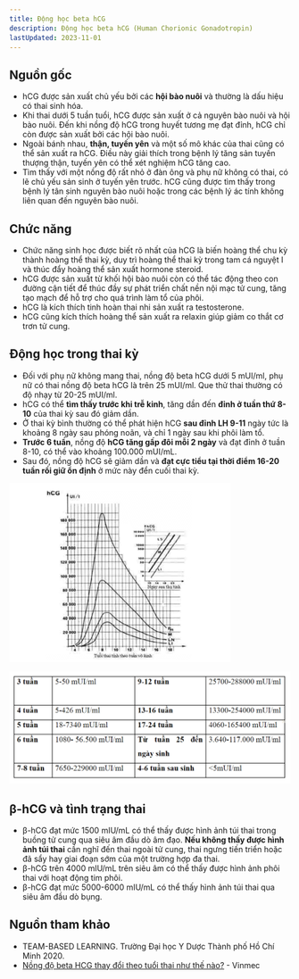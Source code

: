 ```yaml
---
title: Động học beta hCG
description: Động học beta hCG (Human Chorionic Gonadotropin)
lastUpdated: 2023-11-01
---
```


## Nguồn gốc

- hCG được sản xuất chủ yếu bởi các **hội bào nuôi** và thường là dấu hiệu có thai sinh hóa.
- Khi thai dưới 5 tuần tuổi, hCG được sản xuất ở cả nguyên bào nuôi và hội bào nuôi. Đến khi nồng độ hCG trong huyết tương mẹ đạt đỉnh, hCG chỉ còn được sản xuất bởi các hội bào nuôi.
- Ngoài bánh nhau, **thận, tuyến yên** và một số mô khác của thai cũng có thể sản xuất ra hCG. Điều này giải thích trong bệnh lý tăng sản tuyến thượng thận, tuyến yên có thể xét nghiệm hCG tăng cao.
- Tìm thấy với một nồng độ rất nhỏ ở đàn ông và phụ nữ không có thai, có lẽ chủ yếu sản sinh ở tuyến yên trước. hCG cũng được tìm thấy trong bệnh lý tân sinh nguyên bào nuôi hoặc trong các bệnh lý ác tính không liên quan đến nguyên bào nuôi.

## Chức năng

- Chức năng sinh học được biết rõ nhất của hCG là biến hoàng thể chu kỳ thành hoàng thể thai kỳ, duy trì hoàng thể thai kỳ trong tam cá nguyệt I và thúc đẩy hoàng thể sản xuất hormone steroid.
- hCG được sản xuất từ khối hội bào nuôi còn có thể tác động theo con đường cận tiết để thúc đầy sự phát triển chất nền nội mạc tử cung, tăng tạo mạch để hỗ trợ cho quá trình làm tổ của phôi.
- hCG là kích thích tinh hoàn thai nhi sản xuất ra testosterone.
- hCG cũng kích thích hoàng thể sản xuất ra relaxin giúp giảm co thắt cơ trơn tử cung.

## Động học trong thai kỳ

- Đối với phụ nữ không mang thai, nồng độ beta hCG dưới 5 mUI/ml, phụ nữ có thai nồng độ beta hCG là trên 25 mUI/ml. Que thử thai thường có độ nhạy từ 20-25 mUI/ml.
- hCG có thể **tìm thấy trước khi trễ kinh**, tăng dần đến **đỉnh ở tuần thứ 8-10** của thai kỳ sau đó giảm dần.
- Ở thai kỳ bình thường có thể phát hiện hCG **sau đỉnh LH 9-11** ngày tức là khoảng 8 ngày sau phóng noãn, và chỉ 1 ngày sau khi phôi làm tổ.
- **Trước 6 tuần**, nồng độ **hCG tăng gấp đôi mỗi 2 ngày** và đạt đỉnh ở tuần 8-10, có thể vào khoảng 100.000 mUI/mL.
- Sau đó, nồng độ hCG sẽ giảm dần và **đạt cực tiểu tại thời điểm 16-20 tuần rồi giữ ổn định** ở mức này đển cuối thai kỳ.

![Động học beta hCG](../../../assets/notes/dong-hoc-beta-hcg/dong-hoc-beta-hcg.png)

![Bảng nồng độ beta hCG](../../../assets/notes/dong-hoc-beta-hcg/bang-nong-do-beta-hcg.png)

## β-hCG và tình trạng thai

- β-hCG đạt mức 1500 mIU/mL có thể thấy được hình ảnh túi thai trong buồng tử cung qua siêu âm đầu dò âm đạo. **Nếu không thấy được hình ảnh túi thai** cần nghĩ đến thai ngoài tử cung, thai ngưng tiến triển hoặc đã sẩy hay giai đoạn sớm của một trường hợp đa thai.
- β-hCG trên 4000 mIU/mL trên siêu âm có thể thấy được hình ảnh phôi thai với hoạt động tim phôi.
- β-hCG đạt mức 5000-6000 mIU/mL có thể thấy hình ảnh túi thai qua siêu âm đầu dò bụng.

## Nguồn tham khảo

- TEAM-BASED LEARNING. Trường Đại học Y Dược Thành phố Hồ Chí Minh 2020.
- [Nồng độ beta HCG thay đổi theo tuổi thai như thế nào?](https://www.vinmec.com/vi/tin-tuc/thong-tin-suc-khoe/san-phu-khoa-va-ho-tro-sinh-san/nong-do-beta-hcg-thay-doi-theo-tuoi-thai-nhu-nao/) - Vinmec
